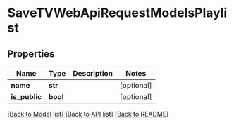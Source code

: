 # SaveTVWebApiRequestModelsPlaylist

## Properties
Name | Type | Description | Notes
------------ | ------------- | ------------- | -------------
**name** | **str** |  | [optional] 
**is_public** | **bool** |  | [optional] 

[[Back to Model list]](../README.md#documentation-for-models) [[Back to API list]](../README.md#documentation-for-api-endpoints) [[Back to README]](../README.md)


